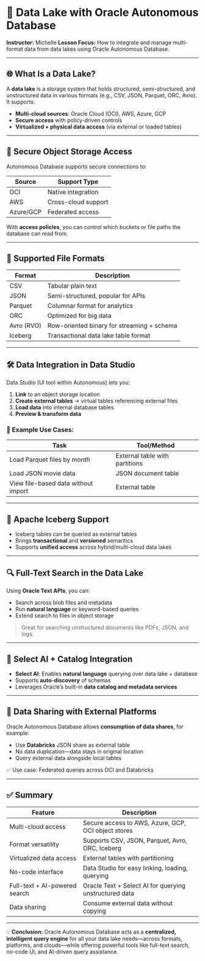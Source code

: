 # 🛶 Data Lake with Oracle Autonomous Database

**Instructor:** Michelle
**Lesson Focus:** How to integrate and manage multi-format data from data lakes using Oracle Autonomous Database.

---

## 🌐 What Is a Data Lake?

A **data lake** is a storage system that holds structured, semi-structured, and unstructured data in various formats (e.g., CSV, JSON, Parquet, ORC, Avro). It supports:

* **Multi-cloud sources**: Oracle Cloud (OCI), AWS, Azure, GCP
* **Secure access** with policy-driven controls
* **Virtualized + physical data access** (via external or loaded tables)

---

## 🔐 Secure Object Storage Access

Autonomous Database supports secure connections to:

| Source    | Support Type        |
| --------- | ------------------- |
| OCI       | Native integration  |
| AWS       | Cross-cloud support |
| Azure/GCP | Federated access    |

With **access policies**, you can control which buckets or file paths the database can read from.

---

## 📂 Supported File Formats

| Format     | Description                                |
| ---------- | ------------------------------------------ |
| CSV        | Tabular plain text                         |
| JSON       | Semi-structured, popular for APIs          |
| Parquet    | Columnar format for analytics              |
| ORC        | Optimized for big data                     |
| Avro (RVO) | Row-oriented binary for streaming + schema |
| Iceberg    | Transactional data lake table format       |

---

## 🛠️ Data Integration in Data Studio

Data Studio (UI tool within Autonomous) lets you:

1. **Link** to an object storage location
2. **Create external tables** → virtual tables referencing external files
3. **Load data** into internal database tables
4. **Preview & transform data**

### 🧩 Example Use Cases:

| Task                                | Tool/Method                    |
| ----------------------------------- | ------------------------------ |
| Load Parquet files by month         | External table with partitions |
| Load JSON movie data                | JSON document table            |
| View file-based data without import | External table                 |

---

## 🧊 Apache Iceberg Support

* Iceberg tables can be queried as external tables
* Brings **transactional** and **versioned** semantics
* Supports **unified access** across hybrid/multi-cloud data lakes

---

## 🔍 Full-Text Search in the Data Lake

Using **Oracle Text APIs**, you can:

* Search across blob files and metadata
* Run **natural language** or keyword-based queries
* Extend search to files in object storage

> Great for searching unstructured documents like PDFs, JSON, and logs.

---

## 🧠 Select AI + Catalog Integration

* **Select AI**: Enables **natural language** querying over data lake + database
* Supports **auto-discovery** of schemas
* Leverages Oracle’s built-in **data catalog and metadata services**

---

## 🔄 Data Sharing with External Platforms

Oracle Autonomous Database allows **consumption of data shares**, for example:

* Use **Databricks** JSON share as external table
* No data duplication—data stays in original location
* Query external data alongside local tables

✅ Use case: Federated queries across OCI and Databricks

---

## ✅ Summary

| Feature                       | Description                                            |
| ----------------------------- | ------------------------------------------------------ |
| Multi-cloud access            | Secure access to AWS, Azure, GCP, OCI object stores    |
| Format versatility            | Supports CSV, JSON, Parquet, Avro, ORC, Iceberg        |
| Virtualized data access       | External tables with partitioning                      |
| No-code interface             | Data Studio for easy linking, loading, querying        |
| Full-text + AI-powered search | Oracle Text + Select AI for querying unstructured data |
| Data sharing                  | Consume external data without copying                  |

---

💡 **Conclusion:**
Oracle Autonomous Database acts as a **centralized, intelligent query engine** for all your data lake needs—across formats, platforms, and clouds—while offering powerful tools like full-text search, no-code UI, and AI-driven query assistance.
